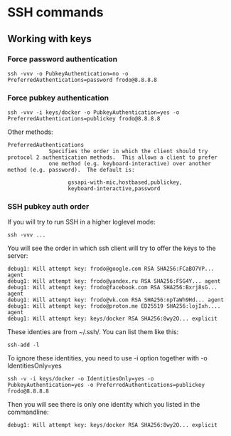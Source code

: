 # SSH commands
## Working with keys
### Force password authentication
````
ssh -vvv -o PubkeyAuthentication=no -o PreferredAuthentications=password frodo@8.8.8.8
````
### Force pubkey authentication
````
ssh -vvv -i keys/docker -o PubkeyAuthentication=yes -o PreferredAuthentications=publickey frodo@8.8.8.8
````
Other methods:
````
PreferredAuthentications
             Specifies the order in which the client should try protocol 2 authentication methods.  This allows a client to prefer
             one method (e.g. keyboard-interactive) over another method (e.g. password).  The default is:

                   gssapi-with-mic,hostbased,publickey,
                   keyboard-interactive,password
````
### SSH pubkey auth order
If you will try to run SSH in a higher loglevel mode:
````
ssh -vvv ...
````
You will see the order in which ssh client will try to offer the keys to the server:
````
debug1: Will attempt key: frodo@google.com RSA SHA256:FCaBO7VP... agent
debug1: Will attempt key: frodo@yandex.ru RSA SHA256:FSG4Y... agent
debug1: Will attempt key: frodo@facebook.com RSA SHA256:Bxrj8sG... agent
debug1: Will attempt key: frodo@vk.com RSA SHA256:npTaWh9Hd... agent
debug1: Will attempt key: frodo@proton.me ED25519 SHA256:lojIxh.... agent
debug1: Will attempt key: keys/docker RSA SHA256:8wy2O... explicit
````
These identies are from ~/.ssh/. You can list them like this:
````
ssh-add -l
````
To ignore these identities, you need to use -i option together with -o IdentitiesOnly=yes
````
ssh -v -i keys/docker -o IdentitiesOnly=yes -o PubkeyAuthentication=yes -o PreferredAuthentications=publickey frodo@8.8.8.8
````
Then you will see there is only one identity which you listed in the commandline:
````
debug1: Will attempt key: keys/docker RSA SHA256:8wy2O... explicit
````
